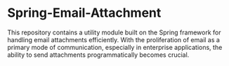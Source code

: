 # Spring-Email-Attachment
This repository contains a utility module built on the Spring framework for handling email attachments efficiently. With the proliferation of email as a primary mode of communication, especially in enterprise applications, the ability to send attachments programmatically becomes crucial.
